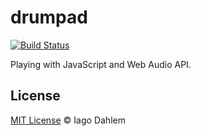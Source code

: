 # drumpad

[![Build Status](https://travis-ci.org/iagodahlem/drumpad.svg?branch=master)](https://travis-ci.org/iagodahlem/drumpad)

Playing with JavaScript and Web Audio API.

## License

[MIT License](http://iagodahlem.mit-license.org/) © Iago Dahlem
